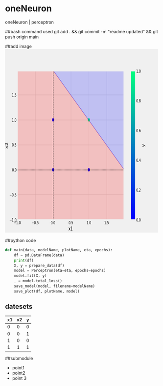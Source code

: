 # oneNeuron
oneNeuron | perceptron

##bash command used
git add . && git commit -m "readme  updated" && git push origin main

##add image
<img src="/plots/and.png" alt="AND plot" width="500" height="600">

##python code
```python 
def main(data, modelName, plotName, eta, epochs):
    df = pd.DataFrame(data)
    print(df)
    X, y = prepare_data(df)
    model = Perceptron(eta=eta, epochs=epochs)
    model.fit(X, y)
    _ = model.total_loss()
    save_model(model, filename=modelName)
    save_plot(df, plotName, model)
```

## datesets
x1|x2|y
-|-|-
0|0|0
0|0|1
1|0|0
1|1|1

##submodule
* point1
* point2
* point 3